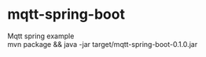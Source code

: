 # mqtt-spring-boot
Mqtt spring example  
mvn package && java -jar target/mqtt-spring-boot-0.1.0.jar
